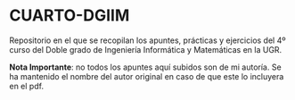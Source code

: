 # CUARTO-DGIIM
Repositorio en el que se recopilan los apuntes, prácticas y ejercicios del 4º curso del Doble grado de Ingeniería Informática y Matemáticas en la UGR.

**Nota Importante**: no todos los apuntes aquí subidos son de mi autoría. Se ha mantenido el nombre del autor original en caso de que este lo incluyera en el pdf.

